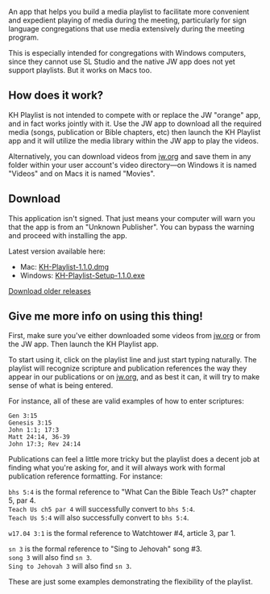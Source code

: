 An app that helps you build a media playlist to facilitate more convenient and expedient playing of media during the meeting, particularly for sign language congregations that use media extensively during the meeting program.

This is especially intended for congregations with Windows computers, since they cannot use SL Studio and the native JW app does not yet support playlists. But it works on Macs too.

## How does it work? ##

KH Playlist is not intended to compete with or replace the JW "orange" app, and in fact works jointly with it. Use the JW app to download all the required media (songs, publication or Bible chapters, etc) then launch the KH Playlist app and it will utilize the media library within the JW app to play the videos.

Alternatively, you can download videos from [jw.org](https://www.jw.org/ase/publications) and save them in any folder within your user account's video directory—on Windows it is named "Videos" and on Macs it is named "Movies".

## Download ##

This application isn't signed. That just means your computer will warn you that 
the app is from an "Unknown Publisher". You can bypass the warning and proceed
with installing the app.

Latest version available here: 

  * Mac: [KH-Playlist-1.1.0.dmg](https://github.com/joshuacurtiss/khplaylist/releases/download/1.1.0/KH-Playlist-1.1.0.dmg)
  * Windows: [KH-Playlist-Setup-1.1.0.exe](https://github.com/joshuacurtiss/khplaylist/releases/download/1.1.0/KH-Playlist-Setup-1.1.0.exe)

[Download older releases](https://github.com/joshuacurtiss/khplaylist/releases)


## Give me more info on using this thing! ##

First, make sure you've either downloaded some videos from [jw.org](https://www.jw.org/ase/publications) or from the JW app. Then launch the KH Playlist app.

To start using it, click on the playlist line and just start typing naturally. The playlist will recognize scripture and publication references the way they appear in our publications or on [jw.org](https://jw.org), and as best it can, it will try to make sense of what is being entered.

For instance, all of these are valid examples of how to enter scriptures:

```
Gen 3:15
Genesis 3:15
John 1:1; 17:3
Matt 24:14, 36-39
John 17:3; Rev 24:14
```

Publications can feel a little more tricky but the playlist does a decent job at finding what you're asking for, and it will always work with formal publication reference formatting. For instance: 

`bhs 5:4` is the formal reference to "What Can the Bible Teach Us?" chapter 5, par 4.  
`Teach Us ch5 par 4` will successfully convert to `bhs 5:4`.  
`Teach Us 5:4` will also successfully convert to `bhs 5:4`. 

`w17.04 3:1` is the formal reference to Watchtower #4, article 3, par 1. 

`sn 3` is the formal reference to "Sing to Jehovah" song #3.  
`song 3` will also find `sn 3`.  
`Sing to Jehovah 3` will also find `sn 3`. 

These are just some examples demonstrating the flexibility of the playlist.
